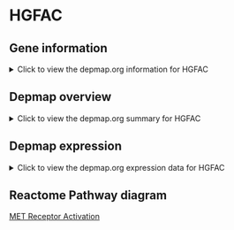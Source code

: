 <h1>HGFAC</h1>

<h2>Gene information</h2>
<details>
  <summary>Click to view the depmap.org information for HGFAC</summary>
  <iframe src="https://depmap.org/portal/gene/HGFAC?tab=about" style="border:none;width:100%;height:800px"></iframe>
</details>

<h2>Depmap overview</h2>
<details>
  <summary>Click to view the depmap.org summary for HGFAC</summary>
  <iframe src="https://depmap.org/portal/gene/HGFAC?tab=overview" style="border:none;width:100%;height:800px"></iframe>
</details>

<h2>Depmap expression</h2>
<details>
  <summary>Click to view the depmap.org expression data for HGFAC</summary>
  <iframe src="https://depmap.org/portal/gene/HGFAC?tab=characterization" style="border:none;width:100%;height:800px"></iframe>
</details>



<h2>Reactome Pathway diagram</h2>
<a href="https://reactome.org/PathwayBrowser/#/R-HSA-6806942" target="_BLANK">MET Receptor Activation</a>



